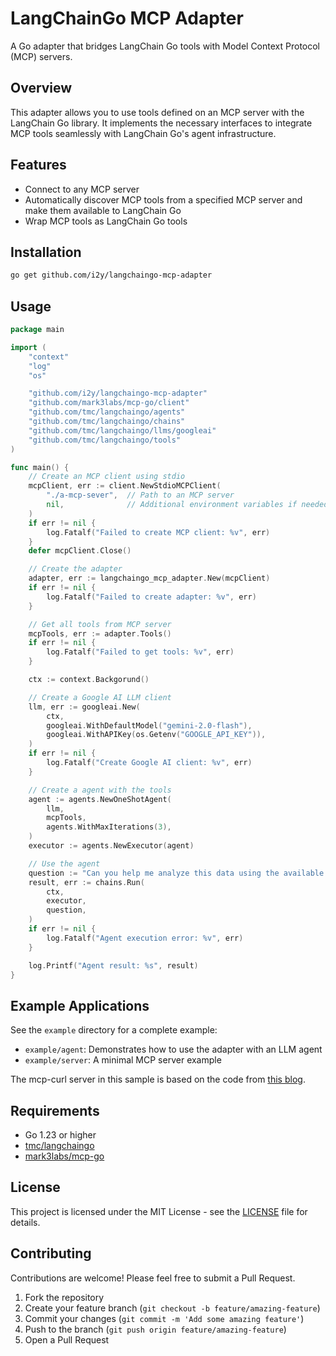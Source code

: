 # LangChainGo MCP Adapter

A Go adapter that bridges LangChain Go tools with Model Context Protocol (MCP) servers.

## Overview

This adapter allows you to use tools defined on an MCP server with the LangChain Go library. It implements the necessary interfaces to integrate MCP tools seamlessly with LangChain Go's agent infrastructure.

## Features

- Connect to any MCP server
- Automatically discover MCP tools from a specified MCP server and make them available to LangChain Go
- Wrap MCP tools as LangChain Go tools

## Installation

```bash
go get github.com/i2y/langchaingo-mcp-adapter
```

## Usage

```go
package main

import (
    "context"
    "log"
    "os"

    "github.com/i2y/langchaingo-mcp-adapter"
    "github.com/mark3labs/mcp-go/client"
    "github.com/tmc/langchaingo/agents"
    "github.com/tmc/langchaingo/chains"
    "github.com/tmc/langchaingo/llms/googleai"
    "github.com/tmc/langchaingo/tools"
)

func main() {
    // Create an MCP client using stdio
    mcpClient, err := client.NewStdioMCPClient(
        "./a-mcp-sever",  // Path to an MCP server
        nil,              // Additional environment variables if needed
    )
    if err != nil {
        log.Fatalf("Failed to create MCP client: %v", err)
    }
    defer mcpClient.Close()

    // Create the adapter
    adapter, err := langchaingo_mcp_adapter.New(mcpClient)
    if err != nil {
        log.Fatalf("Failed to create adapter: %v", err)
    }

    // Get all tools from MCP server
    mcpTools, err := adapter.Tools()
    if err != nil {
        log.Fatalf("Failed to get tools: %v", err)
    }

    ctx := context.Backgorund()

    // Create a Google AI LLM client
    llm, err := googleai.New(
        ctx,
        googleai.WithDefaultModel("gemini-2.0-flash"),
        googleai.WithAPIKey(os.Getenv("GOOGLE_API_KEY")),
    )
    if err != nil {
        log.Fatalf("Create Google AI client: %v", err)
    }

    // Create a agent with the tools
    agent := agents.NewOneShotAgent(
        llm,
        mcpTools,
        agents.WithMaxIterations(3),
    )
    executor := agents.NewExecutor(agent)

    // Use the agent
    question := "Can you help me analyze this data using the available tools?"
    result, err := chains.Run(
        ctx,
        executor,
        question,
    )
    if err != nil {
        log.Fatalf("Agent execution error: %v", err)
    }

    log.Printf("Agent result: %s", result)
}
```

## Example Applications

See the `example` directory for a complete example:

- `example/agent`: Demonstrates how to use the adapter with an LLM agent
- `example/server`: A minimal MCP server example

The mcp-curl server in this sample is based on the code from [this blog](https://k33g.hashnode.dev/creating-an-mcp-server-in-go-and-serving-it-with-docker).

## Requirements

- Go 1.23 or higher
- [tmc/langchaingo](https://github.com/tmc/langchaingo)
- [mark3labs/mcp-go](https://github.com/mark3labs/mcp-go)

## License

This project is licensed under the MIT License - see the [LICENSE](./LICENSE) file for details.

## Contributing

Contributions are welcome! Please feel free to submit a Pull Request.

1. Fork the repository
2. Create your feature branch (`git checkout -b feature/amazing-feature`)
3. Commit your changes (`git commit -m 'Add some amazing feature'`)
4. Push to the branch (`git push origin feature/amazing-feature`)
5. Open a Pull Request
